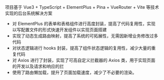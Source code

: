 项目基于 Vue3 + TypeScript + ElementPlus + Pina + VueRouter + Vite 等技术实现的后台系统解决方案
- 对 ElementPlus 的表单和表格组件进行高度封装，提高了代码复用性，实现以写配置文件的形式快速开发组件以实现页面搭建
- 实现了动态生成路由映射，提高了系统的可拓展性，无需因新增业务修改过多代码
- 对状态逻辑进行 hooks 封装，提高了组件状态逻辑的复用性，减少大量的重复代码
- 对 Axios 进行了封装，实现了可高自定义拦截器的 Axios 类，用于实现页面的开发以及请求和响应的拦
- 使用了路由懒加载，提升了页面加载速度，减少了不必要的渲染。
